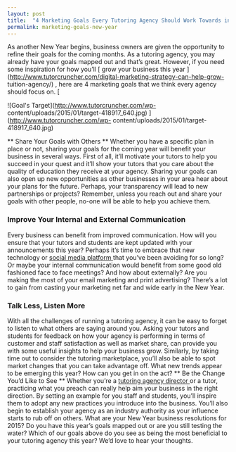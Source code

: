 ```yaml
---
layout: post
title:  "4 Marketing Goals Every Tutoring Agency Should Work Towards in the New Year"
permalink: marketing-goals-new-year
---
```

As another New Year begins, business owners are given the opportunity to
refine their goals for the coming months. As a tutoring agency, you may
already have your goals mapped out and that’s great. However, if you need some
inspiration for how you’ll [ grow your business this year
](http://www.tutorcruncher.com/digital-marketing-strategy-can-help-grow-
tuition-agency/) , here are 4 marketing goals that we think every agency
should focus on. [

![Goal's Target](http://www.tutorcruncher.com/wp-
content/uploads/2015/01/target-418917_640.jpg)
](http://www.tutorcruncher.com/wp-
content/uploads/2015/01/target-418917_640.jpg)

** Share Your Goals with Others
** Whether you have a specific plan in place or not, sharing your goals for
the coming year will benefit your business in several ways. First of all,
it’ll motivate your tutors to help you succeed in your quest and it’ll show
your tutors that you care about the quality of education they receive at your
agency. Sharing your goals can also open up new opportunities as other
businesses in your area hear about your plans for the future. Perhaps, your
transparency will lead to new partnerships or projects? Remember, unless you
reach out and share your goals with other people, no-one will be able to help
you achieve them. 

### Improve Your Internal and External Communication

 Every
business can benefit from improved communication. How will you ensure that
your tutors and students are kept updated with your announcements this year?
Perhaps it’s time to embrace that new technology or [ social media platform
](http://www.tutorcruncher.com/make-the-most-social-media/) that you’ve been
avoiding for so long? Or maybe your internal communication would benefit from
some good old fashioned face to face meetings? And how about externally? Are
you making the most of your email marketing and print advertising? There’s a
lot to gain from casting your marketing net far and wide early in the New
Year. 

### Talk Less, Listen More

 With all the challenges of running a
tutoring agency, it can be easy to forget to listen to what others are saying
around you. Asking your tutors and students for feedback on how your agency is
performing in terms of customer and staff satisfaction as well as market
share, can provide you with some useful insights to help your business grow.
Similarly, by taking time out to consider the tutoring marketplace, you’ll
also be able to spot market changes that you can take advantage off. What new
trends appear to be emerging this year? How can you get in on the act? ** Be
the Change You’d Like to See ** Whether you’re a [ tutoring agency director
](http://www.tutorcruncher.com/productive-tutoring-agency/) or a tutor,
practicing what you preach can really help aim your business in the right
direction. By setting an example for you staff and students, you’ll inspire
them to adopt any new practices you introduce into the business. You’ll also
begin to establish your agency as an industry authority as your influence
starts to rub off on others. What are your New Year business resolutions for
2015? Do you have this year’s goals mapped out or are you still testing the
water? Which of our goals above do you see as being the most beneficial to
your tutoring agency this year? We’d love to hear your thoughts.
